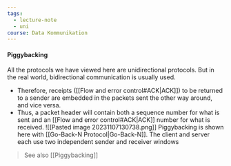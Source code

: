 ```yaml
---
tags:
  - lecture-note
  - uni
course: Data Kommunikation
---
```

#### Piggybacking
All the protocols we have viewed here are unidirectional protocols.
But in the real world, bidirectional communication is usually used.
* Therefore, receipts ([[Flow and error control#ACK|ACK]]) to be returned to a sender are embedded in the packets sent the other way around, and vice versa.
* Thus, a packet header will contain both a sequence number for what is sent and an [[Flow and error control#ACK|ACK]] number for what is received.
![[Pasted image 20231107130738.png]]
Piggybacking is shown here with [[Go-Back-N Protocol|Go-Back-N]].
The client and server each use two independent sender and receiver windows

>See also [[Piggybacking]]
